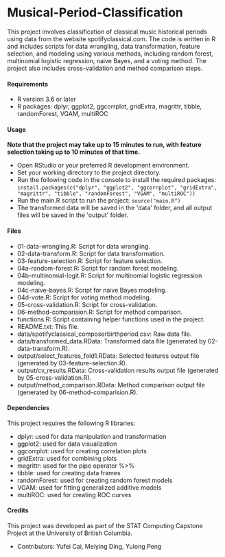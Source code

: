 # Musical-Period-Classification

This project involves classification of classical music historical periods using data from the website spotifyclassical.com. The code is written in R and includes scripts for data wrangling, data transformation, feature selection, and modeling using various methods, including random forest, multinomial logistic regression, naive Bayes, and a voting method. The project also includes cross-validation and method comparison steps.

#### Requirements

- R version 3.6 or later
- R packages: dplyr, ggplot2, ggcorrplot, gridExtra, magrittr, tibble, randomForest, VGAM, multiROC


#### Usage
**Note that the project may take up to 15 minutes to run, with feature selection taking up to 10 minutes of that time.**
- Open RStudio or your preferred R development environment.
- Set your working directory to the project directory.
- Run the following code in the console to install the required packages:
`install.packages(c("dplyr", "ggplot2", "ggcorrplot", "gridExtra", "magrittr", "tibble", "randomForest", "VGAM", "multiROC"))`
- Run the main.R script to run the project: `source("main.R")`
- The transformed data will be saved in the 'data' folder, and all output files will be saved in the 'output' folder.



#### Files

- 01-data-wrangling.R: Script for data wrangling.
- 02-data-transform.R: Script for data transformation.
- 03-feature-selection.R: Script for feature selection.
- 04a-random-forest.R: Script for random forest modeling.
- 04b-multinomial-logit.R: Script for multinomial logistic regression modeling.
- 04c-naive-bayes.R: Script for naive Bayes modeling.
- 04d-vote.R: Script for voting method modeling.
- 05-cross-validation.R: Script for cross-validation.
- 06-method-comparision.R: Script for method comparison.
- functions.R: Script containing helper functions used in the project.
- README.txt: This file.
- data/spotifyclassical_composerbirthperiod.csv: Raw data file.
- data/transformed_data.RData: Transformed data file (generated by 02-data-transform.R).
- output/select_features_fold1.RData: Selected features output file (generated by 03-feature-selection.R).
- output/cv_results.RData: Cross-validation results output file (generated by 05-cross-validation.R).
- output/method_comparison.RData: Method comparison output file (generated by 06-method-comparision.R).

#### Dependencies
This project requires the following R libraries:
- dplyr: used for data manipulation and transformation
- ggplot2: used for data visualization
- ggcorrplot: used for creating correlation plots
- gridExtra: used for combining plots
- magrittr: used for the pipe operator %>%
- tibble: used for creating data frames
- randomForest: used for creating random forest models
- VGAM: used for fitting generalized additive models
- multiROC: used for creating ROC curves

#### Credits
This project was developed as part of the STAT Computing Capstone Project at the University of British Columbia.

- Contributors: Yufei Cai, Meiying Ding, Yulong Peng
